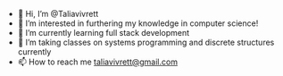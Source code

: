 - 👋 Hi, I’m @Taliavivrett
- 👀 I’m interested in furthering my knowledge in computer science!
- 🌱 I’m currently learning full stack development
- 💞️ I’m taking classes on systems programming and discrete structures currently
- 📫 How to reach me taliavivrett@gmail.com

<!---
Taliavivrett/Taliavivrett is a ✨ special ✨ repository because its `README.md` (this file) appears on your GitHub profile.
You can click the Preview link to take a look at your changes.
--->
